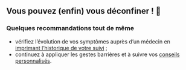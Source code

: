 ## Vous pouvez (enfin) vous déconfiner ! 🎉

<div class="conseils">

### Quelques recommandations tout de même

* vérifiez l’évolution de vos symptômes auprès d’un médecin en <a href="#suivihistorique">imprimant l’historique de votre suivi</a> ;
* continuez à appliquer les gestes barrières et à suivre vos [conseils personnalisés](#conseils).

</div>
